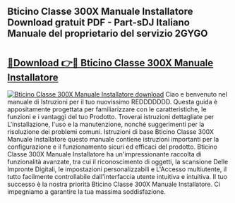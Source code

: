 ## Bticino Classe 300X Manuale Installatore Download gratuit PDF - Part-sDJ Italiano Manuale del proprietario del servizio 2GYGO

# <h2><a href="http://dffw0zn.blite.top/?on=Bticino+Classe+300X+Manuale+Installatore">🔗Download 👉🔴 Bticino Classe 300X Manuale Installatore</a></h2>

[![Bticino Classe 300X Manuale Installatore download](https://i.imgur.com/lujVjoI.png)](http://dffw0zn.blite.top/?on=Bticino+Classe+300X+Manuale+Installatore)
Ciao e benvenuto nel manuale di Istruzioni per il tuo nuovissimo REDDDDDDD. Questa guida è appositamente progettata per familiarizzare con le caratteristiche, le funzioni e i vantaggi del tuo Prodotto. Troverai istruzioni dettagliate per L'installazione, l'uso e la manutenzione, nonché suggerimenti per la risoluzione dei problemi comuni. Istruzioni di base Bticino Classe 300X Manuale Installatore questo manuale contiene istruzioni importanti per la configurazione e il funzionamento sicuri ed efficaci del prodotto. Bticino Classe 300X Manuale Installatore ha un'impressionante raccolta di funzionalità avanzate, tra cui il riconoscimento di oggetti, la scansione Delle Impronte Digitali, le impostazioni personalizzabili e L'Accesso multiutente, il tutto facilmente controllabile dall'interfaccia utente intuitiva e intuitiva. Il tuo successo è la nostra priorità Bticino Classe 300X Manuale Installatore. Ci impegniamo a garantire la tua massima soddisfazione.
